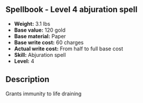 ## Spellbook - Level 4 abjuration spell

- **Weight:** 3.1 lbs
- **Base value:** 120 gold
- **Base material:** Paper
- **Base write cost:** 60 charges
- **Actual write cost:** From half to full base cost
- **Skill:** Abjuration spell
- **Level:** 4

## Description

Grants immunity to life draining
